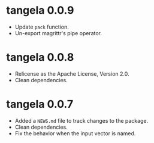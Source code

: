 # tangela 0.0.9

* Update `pack` function.
* Un-export magrittr's pipe operator.

# tangela 0.0.8

* Relicense as the Apache License, Version 2.0.
* Clean dependencies.

# tangela 0.0.7

* Added a `NEWS.md` file to track changes to the package.
* Clean dependencies.
* Fix the behavior when the input vector is named. 
